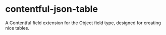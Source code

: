 # contentful-json-table

A Contentful field extension for the Object field type, designed for creating nice tables.
